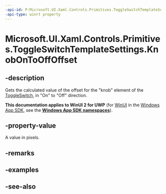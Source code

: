 ```yaml
---
-api-id: P:Microsoft.UI.Xaml.Controls.Primitives.ToggleSwitchTemplateSettings.KnobOnToOffOffset
-api-type: winrt property
---
```


<!-- Property syntax
public double KnobOnToOffOffset { get; }
-->

# Microsoft.UI.Xaml.Controls.Primitives.ToggleSwitchTemplateSettings.KnobOnToOffOffset

## -description
Gets the calculated value of the offset for the "knob" element of the [ToggleSwitch](../microsoft.ui.xaml.controls/toggleswitch.md), in "On" to "Off" direction.

**This documentation applies to WinUI 2 for UWP** (for [WinUI](/windows/apps/winui/winui3/) in the [Windows App SDK](/windows/apps/windows-app-sdk/), see the **[Windows App SDK namespaces](/windows/windows-app-sdk/api/winrt/)**).

## -property-value
A value in pixels.

## -remarks

## -examples

## -see-also

